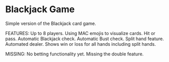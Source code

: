 # Blackjack Game
 Simple version of the Blackjack card game.

FEATURES:
Up to 8 players.
Using MAC emojis to visualize cards. 
Hit or pass.
Automatic Blackjack check.
Automatic Bust check.
Split hand feature.
Automated dealer.
Shows win or loss for all hands including split hands. 

MISSING:
 No betting functionality yet. Missing the double feature. 
